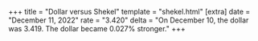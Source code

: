 +++
title = "Dollar versus Shekel"
template = "shekel.html"
[extra]
date = "December 11, 2022"
rate = "3.420"
delta = "On December 10, the dollar was 3.419. The dollar became 0.027% stronger."
+++

